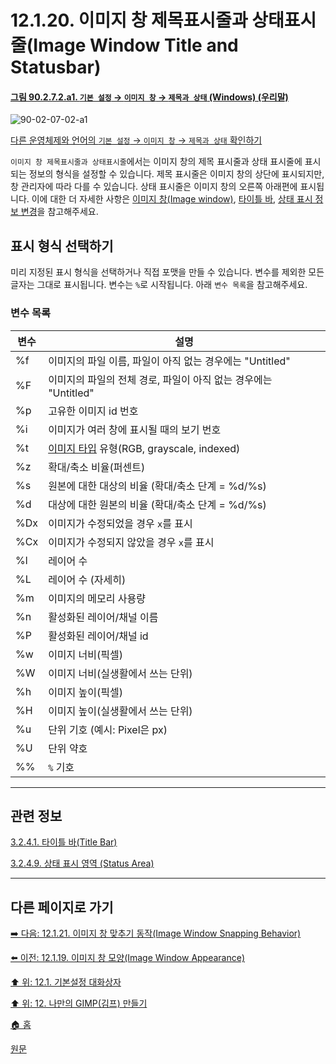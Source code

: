 # 12.1.20. 이미지 창 제목표시줄과 상태표시줄(Image Window Title and Statusbar)

<a id="90-02-07-02-a1"></a>

#### [그림 90.2.7.2.a1. `기본 설정` → `이미지 창` → `제목과 상태` (Windows) (우리말)](./90-02-07-02-title-n-status.md#90-02-07-02-a1)
![90-02-07-02-a1](https://github.com/wonder13662/gimp/assets/15767104/48ec56a1-7da9-467c-b51b-027cbfcb2823)

[다른 운영체제와 언어의 `기본 설정` → `이미지 창` → `제목과 상태` 확인하기](./90-02-07-02-title-n-status.md#90-02-07-02-a2)

`이미지 창 제목표시줄과 상태표시줄`에서는 이미지 창의 제목 표시줄과 상태 표시줄에 표시되는 정보의 형식을 설정할 수 있습니다. 제목 표시줄은 이미지 창의 상단에 표시되지만, 창 관리자에 따라 다를 수 있습니다. 상태 표시줄은 이미지 창의 오른쪽 아래편에 표시됩니다. 이에 대한 더 자세한 사항은 [이미지 창(Image window)](./03-02-04-00-image_window.md), [타이틀 바](./03-02-04-01-title-bar.md), [상태 표시 정보 변경](./03-02-04-09-status-area.md#03-02-04-09-s3)을 참고해주세요.

## 표시 형식 선택하기
미리 지정된 표시 형식을 선택하거나 직접 포맷을 만들 수 있습니다. 변수를 제외한 모든 글자는 그대로 표시됩니다. 변수는 `%`로 시작됩니다. 아래 `변수 목록`을 참고해주세요. 

### 변수 목록

|변수|설명|
|---|---|
|%f|이미지의 파일 이름, 파일이 아직 없는 경우에는 "Untitled"|
|%F|이미지의 파일의 전체 경로, 파일이 아직 없는 경우에는 "Untitled"|
|%p|고유한 이미지 id 번호|
|%i|이미지가 여러 창에 표시될 때의 보기 번호|
|%t|[이미지 타입](./05-01-image-types.md) 유형(RGB, grayscale, indexed)|
|%z|확대/축소 비율(퍼센트)|
|%s|원본에 대한 대상의 비율 (확대/축소 단계 = %d/%s)|
|%d|대상에 대한 원본의 비율 (확대/축소 단계 = %d/%s)|
|%Dx|이미지가 수정되었을 경우 `x`를 표시|
|%Cx|이미지가 수정되지 않았을 경우 `x`를 표시|
|%l|레이어 수|
|%L|레이어 수 (자세히)|
|%m|이미지의 메모리 사용량|
|%n|활성화된 레이어/채널 이름|
|%P|활성화된 레이어/채널 id|
|%w|이미지 너비(픽셀)|
|%W|이미지 너비(실생활에서 쓰는 단위)|
|%h|이미지 높이(픽셀)|
|%H|이미지 높이(실생활에서 쓰는 단위)|
|%u|단위 기호 (예시: Pixel은 px)|
|%U|단위 약호|
|%%|`%` 기호|

***

## 관련 정보

[3.2.4.1. 타이틀 바(Title Bar)](./03-02-04-01-title-bar.md)

[3.2.4.9. 상태 표시 영역 (Status Area)](./03-02-04-09-status-area.md)

***

## 다른 페이지로 가기

[➡️ 다음: 12.1.21. 이미지 창 맞추기 동작(Image Window Snapping Behavior)](./12-01-21-image-window-snapping-behavior.md)

[⬅️ 이전: 12.1.19. 이미지 창 모양(Image Window Appearance)](./12-01-19-image-window-appearance.md)

[⬆️ 위: 12.1. 기본설정 대화상자](./12-01-00-preference-dialog.md)

[⬆️ 위: 12. 나만의 GIMP(김프) 만들기](./12-00-enrich-my-gimp.md)

[🏠 홈](./00-home.md)

[원문](https://docs.gimp.org/2.10/ko/gimp-pimping.html#gimp-prefs-image-window-title)
